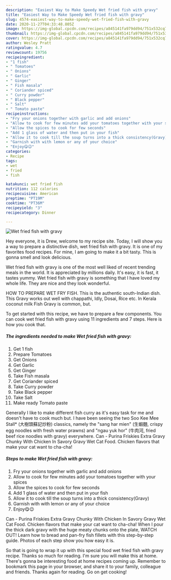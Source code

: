 ```yaml
---
description: "Easiest Way to Make Speedy Wet fried fish with gravy"
title: "Easiest Way to Make Speedy Wet fried fish with gravy"
slug: 4574-easiest-way-to-make-speedy-wet-fried-fish-with-gravy
date: 2020-11-27T04:33:48.805Z
image: https://img-global.cpcdn.com/recipes/a845141fa979dd94/751x532cq70/wet-fried-fish-with-gravy-recipe-main-photo.jpg
thumbnail: https://img-global.cpcdn.com/recipes/a845141fa979dd94/751x532cq70/wet-fried-fish-with-gravy-recipe-main-photo.jpg
cover: https://img-global.cpcdn.com/recipes/a845141fa979dd94/751x532cq70/wet-fried-fish-with-gravy-recipe-main-photo.jpg
author: Wesley Pratt
ratingvalue: 4.7
reviewcount: 19756
recipeingredient:
- "1 fish"
- " Tomatoes"
- " Onions"
- " Garlic"
- " Ginger"
- " Fish masala"
- " Coriander spiced"
- " Curry powder"
- " Black pepper"
- " Salt"
- " Tomato paste"
recipeinstructions:
- "Fry your onions together with garlic and add onions"
- "Allow to cook for few minutes add your tomatoes together with your spices"
- "Allow the spices to cook for few seconds"
- "Add 1 glass of water and then put in your fish"
- "Allow it to cook till the soup turns into a thick consistency(Gravy)"
- "Garnish with with lemon or any of your choice"
- "Enjoy😋😉"
categories:
- Recipe
tags:
- wet
- fried
- fish

katakunci: wet fried fish 
nutrition: 112 calories
recipecuisine: American
preptime: "PT19M"
cooktime: "PT36M"
recipeyield: "3"
recipecategory: Dinner

---
```



![Wet fried fish with gravy](https://img-global.cpcdn.com/recipes/a845141fa979dd94/751x532cq70/wet-fried-fish-with-gravy-recipe-main-photo.jpg)

Hey everyone, it is Drew, welcome to my recipe site. Today, I will show you a way to prepare a distinctive dish, wet fried fish with gravy. It is one of my favorites food recipes. For mine, I am going to make it a bit tasty. This is gonna smell and look delicious.

Wet fried fish with gravy is one of the most well liked of recent trending meals in the world. It is appreciated by millions daily. It's easy, it is fast, it tastes yummy. Wet fried fish with gravy is something that I have loved my whole life. They are nice and they look wonderful.

HOW TO PREPARE WET FRY FISH. This is the authentic south-Indian dish. This Gravy works out well with chappathi, Idly, Dosai, Rice etc. In Kerala coconut milk Fish Gravy is common, but.


To get started with this recipe, we have to prepare a few components. You can cook wet fried fish with gravy using 11 ingredients and 7 steps. Here is how you cook that.

<!--inarticleads1-->

##### The ingredients needed to make Wet fried fish with gravy:

1. Get 1 fish
1. Prepare  Tomatoes
1. Get  Onions
1. Get  Garlic
1. Get  Ginger
1. Take  Fish masala
1. Get  Coriander spiced
1. Take  Curry powder
1. Take  Black pepper
1. Take  Salt
1. Make ready  Tomato paste


Generally I like to make different fish curry as it&#39;s easy task for me and doesn&#39;t have to cook much but. I have been seeing the two Soo Kee Mee Stall* (大樹頭蘇記炒粉) classics, namely the &#34;sang har mien&#34; (生蝦麵, crispy egg noodles with fresh water prawns) and &#34;ngau yuk hor&#34; (牛肉河, fried beef rice noodles with gravy) everywhere. Can - Purina Friskies Extra Gravy Chunky With Chicken In Savory Gravy Wet Cat Food. Chicken flavors that make your cat want to cha-cha! 

<!--inarticleads2-->

##### Steps to make Wet fried fish with gravy:

1. Fry your onions together with garlic and add onions
1. Allow to cook for few minutes add your tomatoes together with your spices
1. Allow the spices to cook for few seconds
1. Add 1 glass of water and then put in your fish
1. Allow it to cook till the soup turns into a thick consistency(Gravy)
1. Garnish with with lemon or any of your choice
1. Enjoy😋😉


Can - Purina Friskies Extra Gravy Chunky With Chicken In Savory Gravy Wet Cat Food. Chicken flavors that make your cat want to cha-cha! When I pour the thick dark gravy with the huge meaty chunks onto the plate, WATCH OUT! Learn how to bread and pan-fry fish fillets with this step-by-step guide. Photos of each step show you how easy it is. 

So that is going to wrap it up with this special food wet fried fish with gravy recipe. Thanks so much for reading. I'm sure you will make this at home. There's gonna be interesting food at home recipes coming up. Remember to bookmark this page in your browser, and share it to your family, colleague and friends. Thanks again for reading. Go on get cooking!
